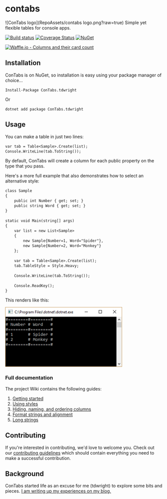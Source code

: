 # contabs
![ConTabs logo](RepoAssets/contabs logo.png?raw=true)
Simple yet flexible tables for console apps.

[![Build status](https://ci.appveyor.com/api/projects/status/vv7d29f86a534tw2/branch/master?svg=true)](https://ci.appveyor.com/project/tdwright/contabs/branch/master)
[![Coverage Status](https://coveralls.io/repos/github/tdwright/contabs/badge.svg?branch=master)](https://coveralls.io/github/tdwright/contabs?branch=master)
[![NuGet](https://img.shields.io/nuget/dt/ConTabs.tdwright.svg?style=plastic)](https://www.nuget.org/packages/ConTabs.tdwright/)

[![Waffle.io - Columns and their card count](https://badge.waffle.io/tdwright/contabs.svg?columns=all)](https://waffle.io/tdwright/contabs)

## Installation

ConTabs is on NuGet, so installation is easy using your package manager of choice...

    Install-Package ConTabs.tdwright

Or

    dotnet add package ConTabs.tdwright

## Usage

You can make a table in just two lines:

    var tab = Table<Sample>.Create(list);
    Console.WriteLine(tab.ToString());

By default, ConTabs will create a column for each public property on the type that you pass.

Here's a more full example that also demonstrates how to select an alternative style:

	class Sample
	{
		public int Number { get; set; }
		public string Word { get; set; }
	}

	static void Main(string[] args)
	{
		var list = new List<Sample>
		{
			new Sample{Number=1, Word="Spider"},
			new Sample{Number=2, Word="Monkey"}
		};

		var tab = Table<Sample>.Create(list);
		tab.TableStyle = Style.Heavy;

		Console.WriteLine(tab.ToString());

		Console.ReadKey();
	}

This renders like this:

![A table in a console window](RepoAssets/Example-Basic-Heavy.PNG?raw=true)

### Full documentation

The project Wiki contains the following guides:

1. [Getting started](https://github.com/tdwright/contabs/wiki/1.-Getting-started-with-ConTabs)
2. [Using styles](https://github.com/tdwright/contabs/wiki/2.-Styling-your-table)
3. [Hiding, naming, and ordering columns](https://github.com/tdwright/contabs/wiki/3.-Working-with-columns)
4. [Format strings and alignment](https://github.com/tdwright/contabs/wiki/4.-Format-strings-and-alignment)
5. [Long strings](https://github.com/tdwright/contabs/wiki/5.-Handling-long-strings)

## Contributing

If you're interested in contributing, we'd love to welcome you. Check out our [contributing guidelines](CONTRIBUTING.md) which should contain everything you need to make a successful contribution.


## Background

ConTabs started life as an excuse for me (tdwright) to explore some bits and pieces. [I am writing up my experiences on my blog.](http://blog.tdwright.co.uk/series/modern-dotnet-dev-contabs/)
